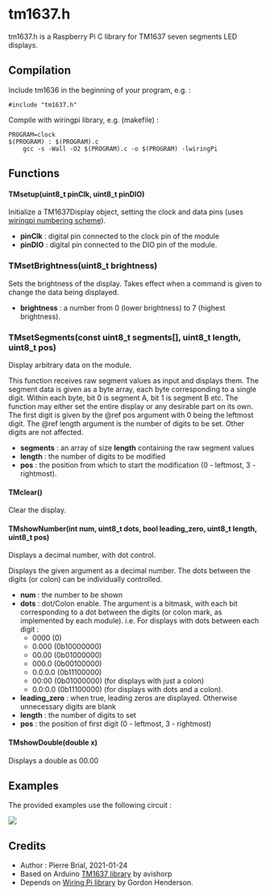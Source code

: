 # tm1637.h
tm1637.h is a Raspberry Pi C library for TM1637 seven segments LED displays.

## Compilation
Include tm1636 in the beginning of your program, e.g. :

```
#include "tm1637.h"
```

Compile with wiringpi library, e.g. (makefile) :

```
PROGRAM=clock
$(PROGRAM) : $(PROGRAM).c
	gcc -s -Wall -O2 $(PROGRAM).c -o $(PROGRAM) -lwiringPi
```

## Functions

#### TMsetup(uint8_t pinClk, uint8_t pinDIO)

Initialize a TM1637Display object, setting the clock and data pins
(uses [wiringpi numbering scheme](https://pinout.xyz/pinout/wiringpi#)).

- **pinClk** : digital pin connected to the clock pin of the module
- **pinDIO** : digital pin connected to the DIO pin of the module.

### TMsetBrightness(uint8_t brightness)
Sets the brightness of the display. Takes effect when a command is given to change the data being displayed.

- **brightness** : a number from 0 (lower brightness) to 7 (highest brightness).

### TMsetSegments(const uint8_t segments[], uint8_t length, uint8_t pos)
Display arbitrary data on the module.

This function receives raw segment values as input and displays them. The segment data is given as a byte array, each byte corresponding to a single digit. Within each byte, bit 0 is segment A, bit 1 is segment B etc. The function may either set the entire display or any desirable part on its own. The first digit is given by the @ref pos argument with 0 being the leftmost digit. The @ref length argument is the number of digits to be set. Other digits are not affected.

- **segments** : an array of size **length** containing the raw segment values
- **length** : the number of digits to be modified
- **pos** : the position from which to start the modification (0 - leftmost, 3 - rightmost).

#### TMclear()

Clear the display.

#### TMshowNumber(int num, uint8_t dots, bool leading_zero, uint8_t length, uint8_t pos)
Displays a decimal number, with dot control.

Displays the given argument as a decimal number. The dots between the digits (or colon) can be individually controlled.

- **num** : the number to be shown
- **dots** : dot/Colon enable. The argument is a bitmask, with each bit corresponding to a dot between the digits (or colon mark, as implemented by each module). i.e. For displays with dots between each digit :
  * 0000 (0)
  * 0.000 (0b10000000)
  * 00.00 (0b01000000)
  * 000.0 (0b00100000)
  * 0.0.0.0 (0b11100000)
  * 00:00 (0b01000000) (for displays with just a colon)
  * 0.0:0.0 (0b11100000) (for displays with dots and a colon).
- **leading_zero** : when true, leading zeros are displayed. Otherwise unnecessary digits are blank
- **length** : the number of digits to set
- **pos** : the position of first digit (0 - leftmost, 3 - rightmost)
	
#### TMshowDouble(double x)
Displays a double as 00.00

## Examples

The provided examples use the following circuit :

![](../circuit.png)

## Credits
- Author : Pierre Brial, 2021-01-24
- Based on Arduino [TM1637 library](https://github.com/avishorp/TM1637) by avishorp
- Depends on [Wiring Pi library](http://wiringpi.com/) by Gordon Henderson.
